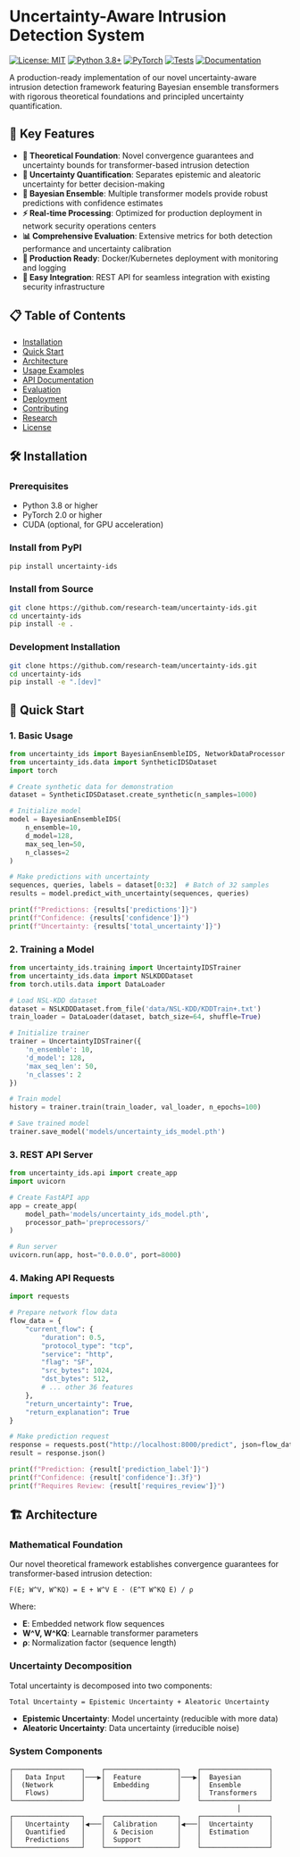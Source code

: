 # Uncertainty-Aware Intrusion Detection System

[![License: MIT](https://img.shields.io/badge/License-MIT-yellow.svg)](https://opensource.org/licenses/MIT)
[![Python 3.8+](https://img.shields.io/badge/python-3.8+-blue.svg)](https://www.python.org/downloads/)
[![PyTorch](https://img.shields.io/badge/PyTorch-2.0+-red.svg)](https://pytorch.org/)
[![Tests](https://github.com/research-team/uncertainty-ids/workflows/Tests/badge.svg)](https://github.com/research-team/uncertainty-ids/actions)
[![Documentation](https://img.shields.io/badge/docs-latest-brightgreen.svg)](https://uncertainty-ids.readthedocs.io/)

A production-ready implementation of our novel uncertainty-aware intrusion detection framework featuring Bayesian ensemble transformers with rigorous theoretical foundations and principled uncertainty quantification.

## 🚀 Key Features

- **🎯 Theoretical Foundation**: Novel convergence guarantees and uncertainty bounds for transformer-based intrusion detection
- **🔬 Uncertainty Quantification**: Separates epistemic and aleatoric uncertainty for better decision-making
- **🤖 Bayesian Ensemble**: Multiple transformer models provide robust predictions with confidence estimates
- **⚡ Real-time Processing**: Optimized for production deployment in network security operations centers
- **📊 Comprehensive Evaluation**: Extensive metrics for both detection performance and uncertainty calibration
- **🐳 Production Ready**: Docker/Kubernetes deployment with monitoring and logging
- **🔧 Easy Integration**: REST API for seamless integration with existing security infrastructure

## 📋 Table of Contents

- [Installation](#installation)
- [Quick Start](#quick-start)
- [Architecture](#architecture)
- [Usage Examples](#usage-examples)
- [API Documentation](#api-documentation)
- [Evaluation](#evaluation)
- [Deployment](#deployment)
- [Contributing](#contributing)
- [Research](#research)
- [License](#license)

## 🛠️ Installation

### Prerequisites

- Python 3.8 or higher
- PyTorch 2.0 or higher
- CUDA (optional, for GPU acceleration)

### Install from PyPI

```bash
pip install uncertainty-ids
```

### Install from Source

```bash
git clone https://github.com/research-team/uncertainty-ids.git
cd uncertainty-ids
pip install -e .
```

### Development Installation

```bash
git clone https://github.com/research-team/uncertainty-ids.git
cd uncertainty-ids
pip install -e ".[dev]"
```

## 🚀 Quick Start

### 1. Basic Usage

```python
from uncertainty_ids import BayesianEnsembleIDS, NetworkDataProcessor
from uncertainty_ids.data import SyntheticIDSDataset
import torch

# Create synthetic data for demonstration
dataset = SyntheticIDSDataset.create_synthetic(n_samples=1000)

# Initialize model
model = BayesianEnsembleIDS(
    n_ensemble=10,
    d_model=128,
    max_seq_len=50,
    n_classes=2
)

# Make predictions with uncertainty
sequences, queries, labels = dataset[0:32]  # Batch of 32 samples
results = model.predict_with_uncertainty(sequences, queries)

print(f"Predictions: {results['predictions']}")
print(f"Confidence: {results['confidence']}")
print(f"Uncertainty: {results['total_uncertainty']}")
```

### 2. Training a Model

```python
from uncertainty_ids.training import UncertaintyIDSTrainer
from uncertainty_ids.data import NSLKDDDataset
from torch.utils.data import DataLoader

# Load NSL-KDD dataset
dataset = NSLKDDDataset.from_file('data/NSL-KDD/KDDTrain+.txt')
train_loader = DataLoader(dataset, batch_size=64, shuffle=True)

# Initialize trainer
trainer = UncertaintyIDSTrainer({
    'n_ensemble': 10,
    'd_model': 128,
    'max_seq_len': 50,
    'n_classes': 2
})

# Train model
history = trainer.train(train_loader, val_loader, n_epochs=100)

# Save trained model
trainer.save_model('models/uncertainty_ids_model.pth')
```

### 3. REST API Server

```python
from uncertainty_ids.api import create_app
import uvicorn

# Create FastAPI app
app = create_app(
    model_path='models/uncertainty_ids_model.pth',
    processor_path='preprocessors/'
)

# Run server
uvicorn.run(app, host="0.0.0.0", port=8000)
```

### 4. Making API Requests

```python
import requests

# Prepare network flow data
flow_data = {
    "current_flow": {
        "duration": 0.5,
        "protocol_type": "tcp",
        "service": "http",
        "flag": "SF",
        "src_bytes": 1024,
        "dst_bytes": 512,
        # ... other 36 features
    },
    "return_uncertainty": True,
    "return_explanation": True
}

# Make prediction request
response = requests.post("http://localhost:8000/predict", json=flow_data)
result = response.json()

print(f"Prediction: {result['prediction_label']}")
print(f"Confidence: {result['confidence']:.3f}")
print(f"Requires Review: {result['requires_review']}")
```

## 🏗️ Architecture

### Mathematical Foundation

Our novel theoretical framework establishes convergence guarantees for transformer-based intrusion detection:

```
F(E; W^V, W^KQ) = E + W^V E · (E^T W^KQ E) / ρ
```

Where:
- **E**: Embedded network flow sequences
- **W^V, W^KQ**: Learnable transformer parameters
- **ρ**: Normalization factor (sequence length)

### Uncertainty Decomposition

Total uncertainty is decomposed into two components:

```
Total Uncertainty = Epistemic Uncertainty + Aleatoric Uncertainty
```

- **Epistemic Uncertainty**: Model uncertainty (reducible with more data)
- **Aleatoric Uncertainty**: Data uncertainty (irreducible noise)

### System Components

```
┌─────────────────┐    ┌──────────────────┐    ┌─────────────────┐
│   Data Input    │───▶│  Feature         │───▶│  Bayesian       │
│  (Network       │    │  Embedding       │    │  Ensemble       │
│   Flows)        │    │                  │    │  Transformers   │
└─────────────────┘    └──────────────────┘    └─────────────────┘
                                                         │
┌─────────────────┐    ┌──────────────────┐    ┌─────────────────┐
│   Uncertainty   │◀───│  Calibration     │◀───│  Uncertainty    │
│   Quantified    │    │  & Decision      │    │  Estimation     │
│   Predictions   │    │  Support         │    │                 │
└─────────────────┘    └──────────────────┘    └─────────────────┘
```
